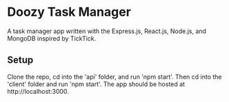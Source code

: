 # Doozy Task Manager
A task manager app written with the Express.js, React.js, Node.js, and MongoDB inspired by TickTick.
## Setup
Clone the repo, cd into the 'api' folder, and run 'npm start'. Then cd into the 'client' folder and run 'npm start'. The app should be hosted at http://localhost:3000.
